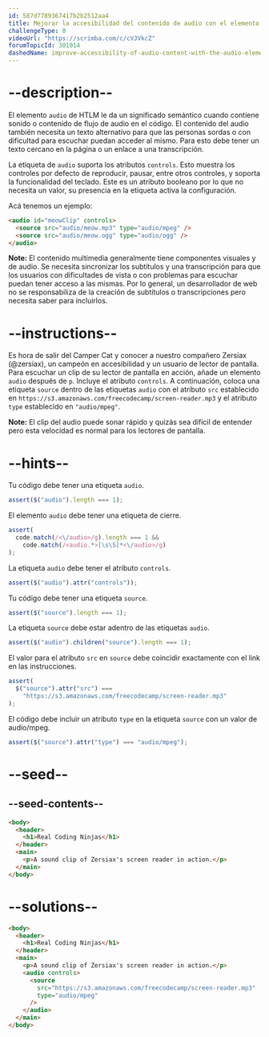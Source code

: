 ```yaml
---
id: 587d7789367417b2b2512aa4
title: Mejorar la accesibilidad del contenido de audio con el elemento de audio
challengeType: 0
videoUrl: "https://scrimba.com/c/cVJVkcZ"
forumTopicId: 301014
dashedName: improve-accessibility-of-audio-content-with-the-audio-element
---
```


# --description--

El elemento `audio` de HTLM le da un significado semántico cuando contiene sonido o contenido de flujo de audio en el código. El contenido del audio también necesita un texto alternativo para que las personas sordas o con dificultad para escuchar puedan acceder al mismo. Para esto debe tener un texto cercano en la página o un enlace a una transcripción.

La etiqueta de `audio` suporta los atributos `controls`. Esto muestra los controles por defecto de reproducir, pausar, entre otros controles, y soporta la funcionalidad del teclado. Este es un atributo booleano por lo que no necesita un valor, su presencia en la etiqueta activa la configuración.

Acá tenemos un ejemplo:

```html
<audio id="meowClip" controls>
  <source src="audio/meow.mp3" type="audio/mpeg" />
  <source src="audio/meow.ogg" type="audio/ogg" />
</audio>
```

**Note:** El contenido multimedia generalmente tiene componentes visuales y de audio. Se necesita sincronizar los subtítulos y una transcripción para que los usuarios con dificultades de vista o con problemas para escuchar puedan tener acceso a las mismas. Por lo general, un desarrollador de web no se responsabiliza de la creación de subtítulos o transcripciones pero necesita saber para incluirlos.

# --instructions--

Es hora de salir del Camper Cat y conocer a nuestro compañero Zersiax (@zersiax), un campeón en accesibilidad y un usuario de lector de pantalla. Para escuchar un clip de su lector de pantalla en acción, añade un elemento `audio` después de `p`. Incluye el atributo `controls`. A continuación, coloca una etiqueta `source` dentro de las etiquetas `audio` con el atributo `src` establecido en `https://s3.amazonaws.com/freecodecamp/screen-reader.mp3` y el atributo `type` establecido en `"audio/mpeg"`.

**Note:** El clip del audio puede sonar rápido y quizás sea difícil de entender pero esta velocidad es normal para los lectores de pantalla.

# --hints--

Tu código debe tener una etiqueta `audio`.

```js
assert($("audio").length === 1);
```

El elemento `audio` debe tener una etiqueta de cierre.

```js
assert(
  code.match(/<\/audio>/g).length === 1 &&
    code.match(/<audio.*>[\s\S]*<\/audio>/g)
);
```

La etiqueta `audio` debe tener el atributo `controls`.

```js
assert($("audio").attr("controls"));
```

Tu código debe tener una etiqueta `source`.

```js
assert($("source").length === 1);
```

La etiqueta `source` debe estar adentro de las etiquetas `audio`.

```js
assert($("audio").children("source").length === 1);
```

El valor para el atributo `src` en `source` debe coincidir exactamente con el link en las instrucciones.

```js
assert(
  $("source").attr("src") ===
    "https://s3.amazonaws.com/freecodecamp/screen-reader.mp3"
);
```

El código debe incluir un atributo `type` en la etiqueta `source` con un valor de audio/mpeg.

```js
assert($("source").attr("type") === "audio/mpeg");
```

# --seed--

## --seed-contents--

```html
<body>
  <header>
    <h1>Real Coding Ninjas</h1>
  </header>
  <main>
    <p>A sound clip of Zersiax's screen reader in action.</p>
  </main>
</body>
```

# --solutions--

```html
<body>
  <header>
    <h1>Real Coding Ninjas</h1>
  </header>
  <main>
    <p>A sound clip of Zersiax's screen reader in action.</p>
    <audio controls>
      <source
        src="https://s3.amazonaws.com/freecodecamp/screen-reader.mp3"
        type="audio/mpeg"
      />
    </audio>
  </main>
</body>
```
